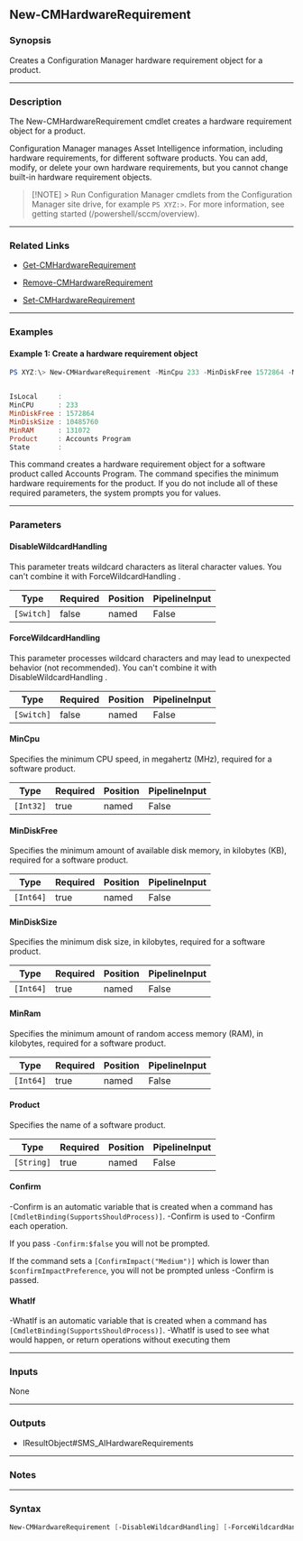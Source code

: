 New-CMHardwareRequirement
-------------------------




### Synopsis
Creates a Configuration Manager hardware requirement object for a product.



---


### Description

The New-CMHardwareRequirement cmdlet creates a hardware requirement object for a product.



Configuration Manager manages Asset Intelligence information, including hardware requirements, for different software products. You can add, modify, or delete your own hardware requirements, but you cannot change built-in hardware requirement objects.



> [!NOTE] > Run Configuration Manager cmdlets from the Configuration Manager site drive, for example `PS XYZ:>`. For more information, see getting started (/powershell/sccm/overview).



---


### Related Links
* [Get-CMHardwareRequirement](Get-CMHardwareRequirement)



* [Remove-CMHardwareRequirement](Remove-CMHardwareRequirement)



* [Set-CMHardwareRequirement](Set-CMHardwareRequirement)





---


### Examples
#### Example 1: Create a hardware requirement object
```PowerShell
PS XYZ:\> New-CMHardwareRequirement -MinCpu 233 -MinDiskFree 1572864 -MinDiskSize 10485760 -MinRam 131072 -Product "Accounts Program"


IsLocal     :
MinCPU      : 233
MinDiskFree : 1572864
MinDiskSize : 10485760
MinRAM      : 131072
Product     : Accounts Program
State       :
```
This command creates a hardware requirement object for a software product called Accounts Program. The command specifies the minimum hardware requirements for the product. If you do not include all of these required parameters, the system prompts you for values.


---


### Parameters
#### **DisableWildcardHandling**

This parameter treats wildcard characters as literal character values. You can't combine it with ForceWildcardHandling .






|Type      |Required|Position|PipelineInput|
|----------|--------|--------|-------------|
|`[Switch]`|false   |named   |False        |



#### **ForceWildcardHandling**

This parameter processes wildcard characters and may lead to unexpected behavior (not recommended). You can't combine it with DisableWildcardHandling .






|Type      |Required|Position|PipelineInput|
|----------|--------|--------|-------------|
|`[Switch]`|false   |named   |False        |



#### **MinCpu**

Specifies the minimum CPU speed, in megahertz (MHz), required for a software product.






|Type     |Required|Position|PipelineInput|
|---------|--------|--------|-------------|
|`[Int32]`|true    |named   |False        |



#### **MinDiskFree**

Specifies the minimum amount of available disk memory, in kilobytes (KB), required for a software product.






|Type     |Required|Position|PipelineInput|
|---------|--------|--------|-------------|
|`[Int64]`|true    |named   |False        |



#### **MinDiskSize**

Specifies the minimum disk size, in kilobytes, required for a software product.






|Type     |Required|Position|PipelineInput|
|---------|--------|--------|-------------|
|`[Int64]`|true    |named   |False        |



#### **MinRam**

Specifies the minimum amount of random access memory (RAM), in kilobytes, required for a software product.






|Type     |Required|Position|PipelineInput|
|---------|--------|--------|-------------|
|`[Int64]`|true    |named   |False        |



#### **Product**

Specifies the name of a software product.






|Type      |Required|Position|PipelineInput|
|----------|--------|--------|-------------|
|`[String]`|true    |named   |False        |



#### **Confirm**
-Confirm is an automatic variable that is created when a command has ```[CmdletBinding(SupportsShouldProcess)]```.
-Confirm is used to -Confirm each operation.

If you pass ```-Confirm:$false``` you will not be prompted.


If the command sets a ```[ConfirmImpact("Medium")]``` which is lower than ```$confirmImpactPreference```, you will not be prompted unless -Confirm is passed.

#### **WhatIf**
-WhatIf is an automatic variable that is created when a command has ```[CmdletBinding(SupportsShouldProcess)]```.
-WhatIf is used to see what would happen, or return operations without executing them


---


### Inputs
None





---


### Outputs
* IResultObject#SMS_AIHardwareRequirements






---


### Notes




---


### Syntax
```PowerShell
New-CMHardwareRequirement [-DisableWildcardHandling] [-ForceWildcardHandling] -MinCpu <Int32> -MinDiskFree <Int64> -MinDiskSize <Int64> -MinRam <Int64> -Product <String> [-Confirm] [-WhatIf] [<CommonParameters>]
```
